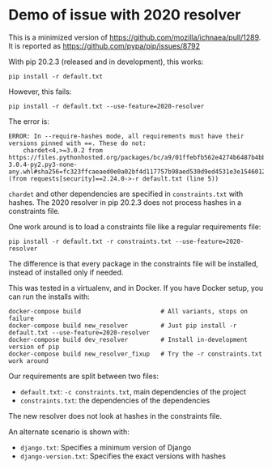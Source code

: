 # Demo of issue with 2020 resolver

This is a minimized version of https://github.com/mozilla/ichnaea/pull/1289.
It is reported as https://github.com/pypa/pip/issues/8792

With pip 20.2.3 (released and in development), this works:

```
pip install -r default.txt
```

However, this fails:

```
pip install -r default.txt --use-feature=2020-resolver
```

The error is:
```
ERROR: In --require-hashes mode, all requirements must have their versions pinned with ==. These do not:
    chardet<4,>=3.0.2 from https://files.pythonhosted.org/packages/bc/a9/01ffebfb562e4274b6487b4bb1ddec7ca55ec7510b22e4c51f14098443b8/chardet-3.0.4-py2.py3-none-any.whl#sha256=fc323ffcaeaed0e0a02bf4d117757b98aed530d9ed4531e3e15460124c106691 (from requests[security]==2.24.0->-r default.txt (line 5))
```

``chardet`` and other dependencies are specified in ``constraints.txt`` with hashes.
The 2020 resolver in pip 20.2.3 does not process hashes in a constraints file.

One work around is to load a constraints file like a regular requirements file:

```
pip install -r default.txt -r constraints.txt --use-feature=2020-resolver
```

The difference is that every package in the constraints file will be installed,
instead of installed only if needed.

This was tested in a virtualenv, and in Docker. If you have Docker setup, you
can run the installs with:

```
docker-compose build                      # All variants, stops on failure
docker-compose build new_resolver         # Just pip install -r default.txt --use-feature=2020-resolver
docker-compose build dev_resolver         # Install in-development version of pip
docker-compose build new_resolver_fixup   # Try the -r constraints.txt work around
```

Our requirements are split between two files:
* ``default.txt``: ``-c constraints.txt``, main dependencies of the project
* ``constraints.txt``: the dependencies of the dependencies

The new resolver does not look at hashes in the constraints file.

An alternate scenario is shown with:

* ``django.txt``: Specifies a minimum version of Django
* ``django-version.txt``: Specifies the exact versions with hashes
